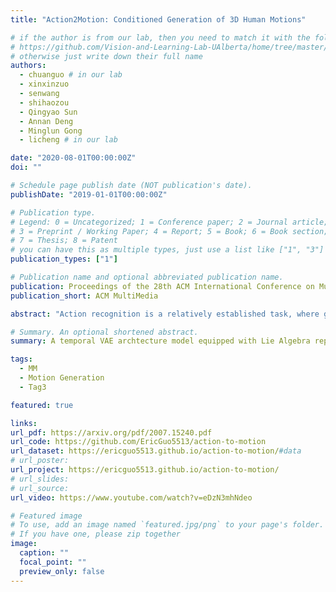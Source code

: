 ```yaml
---
title: "Action2Motion: Conditioned Generation of 3D Human Motions"

# if the author is from our lab, then you need to match it with the folder name you can find here
# https://github.com/Vision-and-Learning-Lab-UAlberta/home/tree/master/content/authors
# otherwise just write down their full name
authors:
  - chuanguo # in our lab
  - xinxinzuo
  - senwang
  - shihaozou
  - Qingyao Sun
  - Annan Deng
  - Minglun Gong
  - licheng # in our lab

date: "2020-08-01T00:00:00Z"
doi: ""

# Schedule page publish date (NOT publication's date).
publishDate: "2019-01-01T00:00:00Z"

# Publication type.
# Legend: 0 = Uncategorized; 1 = Conference paper; 2 = Journal article;
# 3 = Preprint / Working Paper; 4 = Report; 5 = Book; 6 = Book section;
# 7 = Thesis; 8 = Patent
# you can have this as multiple types, just use a list like ["1", "3"]
publication_types: ["1"]

# Publication name and optional abbreviated publication name.
publication: Proceedings of the 28th ACM International Conference on Multimedia
publication_short: ACM MultiMedia

abstract: "Action recognition is a relatively established task, where given an input sequence of human motion, the goal is to predict its action category. This paper, on the other hand, considers a relatively new problem, which could be thought of as an inverse of action recognition: given a prescribed action type, we aim to generate plausible human motion sequences in 3D. Importantly, the set of generated motions are expected to maintain its diversity to be able to explore the entire action-conditioned motion space; meanwhile, each sampled sequence faithfully resembles a natural human body articulation dynamics. Motivated by these objectives, we follow the physics law of human kinematics by adopting the Lie Algebra theory to represent the natural human motions; we also propose a temporal Variational Auto-Encoder (VAE) that encourages a diverse sampling of the motion space. A new 3D human motion dataset, HumanAct12, is also constructed. Empirical experiments over three distinct human motion datasets (including ours) demonstrate the effectiveness of our approach."

# Summary. An optional shortened abstract.
summary: A temporal VAE archtecture model equipped with Lie Algebra representation for action-conditioned 3D human motion generation.

tags:
  - MM
  - Motion Generation
  - Tag3

featured: true

links:
url_pdf: https://arxiv.org/pdf/2007.15240.pdf
url_code: https://github.com/EricGuo5513/action-to-motion
url_dataset: https://ericguo5513.github.io/action-to-motion/#data
# url_poster:
url_project: https://ericguo5513.github.io/action-to-motion/
# url_slides:
# url_source:
url_video: https://www.youtube.com/watch?v=eDzN3mhNdeo

# Featured image
# To use, add an image named `featured.jpg/png` to your page's folder.
# If you have one, please zip together
image:
  caption: ""
  focal_point: ""
  preview_only: false
---
```

